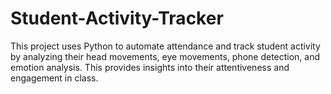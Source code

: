 # Student-Activity-Tracker
This project uses Python to automate attendance and track student activity by analyzing their head movements, eye movements, phone detection, and emotion analysis. This provides insights into their attentiveness and engagement in class.
